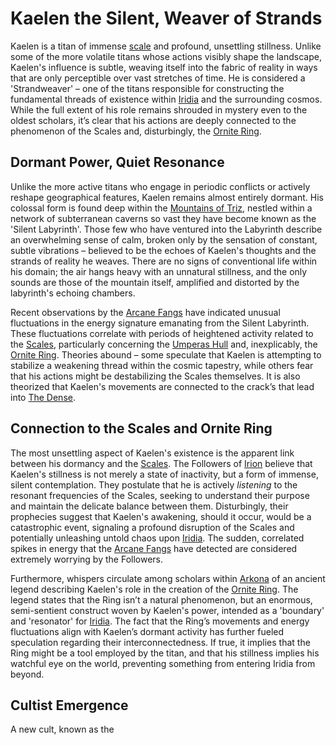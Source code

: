 # Kaelen the Silent, Weaver of Strands

Kaelen is a titan of immense [scale](/geography/landmark/scale.md) and profound, unsettling stillness. Unlike some of the more volatile titans whose actions visibly shape the landscape, Kaelen's influence is subtle, weaving itself into the fabric of reality in ways that are only perceptible over vast stretches of time. He is considered a 'Strandweaver' – one of the titans responsible for constructing the fundamental threads of existence within [Iridia](/geography/world/iridia.md) and the surrounding cosmos. While the full extent of his role remains shrouded in mystery even to the oldest scholars, it’s clear that his actions are deeply connected to the phenomenon of the Scales and, disturbingly, the [Ornite Ring](/geography/scale/ornite-ring.md).

## Dormant Power, Quiet Resonance

Unlike the more active titans who engage in periodic conflicts or actively reshape geographical features, Kaelen remains almost entirely dormant. His colossal form is found deep within the [Mountains of Triz](/geography/region/mountains-of-triz.md), nestled within a network of subterranean caverns so vast they have become known as the 'Silent Labyrinth'. Those few who have ventured into the Labyrinth describe an overwhelming sense of calm, broken only by the sensation of constant, subtle vibrations – believed to be the echoes of Kaelen's thoughts and the strands of reality he weaves. There are no signs of conventional life within his domain; the air hangs heavy with an unnatural stillness, and the only sounds are those of the mountain itself, amplified and distorted by the labyrinth's echoing chambers.

Recent observations by the [Arcane Fangs](/structure/society/factions/arcane-fangs.md) have indicated unusual fluctuations in the energy signature emanating from the Silent Labyrinth. These fluctuations correlate with periods of heightened activity related to the [Scales](/geography/landmark/scale.md), particularly concerning the [Umperas Hull](/geography/scale/umperas-hull.md) and, inexplicably, the [Ornite Ring](/geography/scale/ornite-ring.md). Theories abound – some speculate that Kaelen is attempting to stabilize a weakening thread within the cosmic tapestry, while others fear that his actions might be destabilizing the Scales themselves. It is also theorized that Kaelen's movements are connected to the crack’s that lead into [The Dense](/generated/the-dense/the-dense.md).

## Connection to the Scales and Ornite Ring

The most unsettling aspect of Kaelen's existence is the apparent link between his dormancy and the [Scales](/geography/landmark/scale.md). The Followers of [Irion](/being/deity/irion.md) believe that Kaelen's stillness is not merely a state of inactivity, but a form of immense, silent contemplation. They postulate that he is actively *listening* to the resonant frequencies of the Scales, seeking to understand their purpose and maintain the delicate balance between them. Disturbingly, their prophecies suggest that Kaelen's awakening, should it occur, would be a catastrophic event, signaling a profound disruption of the Scales and potentially unleashing untold chaos upon [Iridia](/geography/world/iridia.md). The sudden, correlated spikes in energy that the [Arcane Fangs](/structure/society/factions/arcane-fangs.md) have detected are considered extremely worrying by the Followers. 

Furthermore, whispers circulate among scholars within [Arkona](/generated/city/arkona.md) of an ancient legend describing Kaelen's role in the creation of the [Ornite Ring](/geography/scale/ornite-ring.md).  The legend states that the Ring isn’t a natural phenomenon, but an enormous, semi-sentient construct woven by Kaelen's power, intended as a 'boundary' and 'resonator' for [Iridia](/geography/world/iridia.md). The fact that the Ring’s movements and energy fluctuations align with Kaelen’s dormant activity has further fueled speculation regarding their interconnectedness. If true, it implies that the Ring might be a tool employed by the titan, and that his stillness implies his watchful eye on the world, preventing something from entering Iridia from beyond.

## Cultist Emergence

A new cult, known as the 
